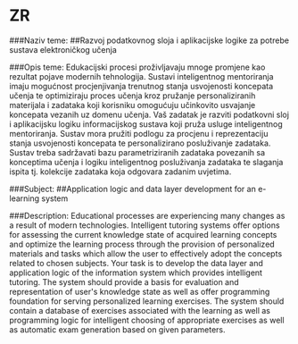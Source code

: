 # ZR

###Naziv teme:
##Razvoj podatkovnog sloja i aplikacijske logike za potrebe sustava elektroničkog učenja

###Opis teme:
Edukacijski procesi proživljavaju mnoge promjene kao rezultat pojave modernih tehnologija. Sustavi inteligentnog mentoriranja imaju mogućnost procjenjivanja trenutnog stanja usvojenosti koncepata učenja te optimiziraju proces učenja kroz pružanje personaliziranih materijala i zadataka koji korisniku omogućuju učinkovito usvajanje koncepata vezanih uz domenu učenja. Vaš zadatak je razviti podatkovni sloj i aplikacijsku logiku informacijskog sustava koji pruža usluge inteligentnog mentoriranja. Sustav mora pružiti podlogu za procjenu i reprezentaciju stanja usvojenosti koncepata te personalizirano posluživanje zadataka. Sustav treba sadržavati bazu parametriziranih zadataka povezanih sa konceptima učenja i logiku inteligentnog posluživanja zadataka te slaganja ispita tj. kolekcije zadataka koja odgovara zadanim uvjetima.

###Subject:
##Application logic and data layer development for an e-learning system

###Description:
Educational processes are experiencing many changes as a result of modern technologies. Intelligent tutoring systems offer options for assessing the current knowledge state of acquired learning concepts and optimize the learning process through the provision of personalized materials and tasks which allow the user to effectively adopt the concepts related to chosen subjects. Your task is to develop the data layer and application logic of the information system which provides intelligent tutoring. The system should provide a basis for evaluation and representation of user's knowledge state as well as offer programming foundation for serving personalized learning exercises. The system should contain a database of exercises associated with the learning as well as programming logic for intelligent choosing of appropriate exercises as well as automatic exam generation based on given parameters.